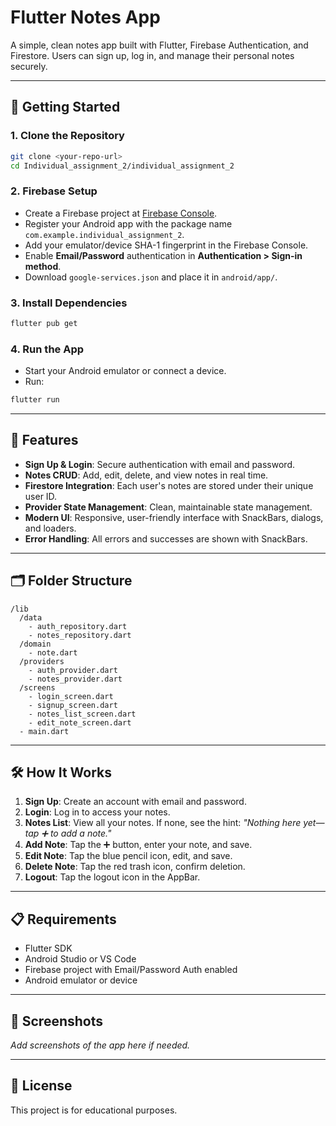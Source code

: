 # Flutter Notes App

A simple, clean notes app built with Flutter, Firebase Authentication, and Firestore. Users can sign up, log in, and manage their personal notes securely.

---

## 🚀 Getting Started

### 1. **Clone the Repository**
```sh
git clone <your-repo-url>
cd Individual_assignment_2/individual_assignment_2
```

### 2. **Firebase Setup**
- Create a Firebase project at [Firebase Console](https://console.firebase.google.com/).
- Register your Android app with the package name `com.example.individual_assignment_2`.
- Add your emulator/device SHA-1 fingerprint in the Firebase Console.
- Enable **Email/Password** authentication in **Authentication > Sign-in method**.
- Download `google-services.json` and place it in `android/app/`.

### 3. **Install Dependencies**
```sh
flutter pub get
```

### 4. **Run the App**
- Start your Android emulator or connect a device.
- Run:
```sh
flutter run
```

---

## 📝 Features
- **Sign Up & Login**: Secure authentication with email and password.
- **Notes CRUD**: Add, edit, delete, and view notes in real time.
- **Firestore Integration**: Each user's notes are stored under their unique user ID.
- **Provider State Management**: Clean, maintainable state management.
- **Modern UI**: Responsive, user-friendly interface with SnackBars, dialogs, and loaders.
- **Error Handling**: All errors and successes are shown with SnackBars.

---

## 🗂️ Folder Structure
```
/lib
  /data
    - auth_repository.dart
    - notes_repository.dart
  /domain
    - note.dart
  /providers
    - auth_provider.dart
    - notes_provider.dart
  /screens
    - login_screen.dart
    - signup_screen.dart
    - notes_list_screen.dart
    - edit_note_screen.dart
  - main.dart
```

---

## 🛠️ How It Works
1. **Sign Up**: Create an account with email and password.
2. **Login**: Log in to access your notes.
3. **Notes List**: View all your notes. If none, see the hint: _"Nothing here yet—tap ➕ to add a note."_
4. **Add Note**: Tap the ➕ button, enter your note, and save.
5. **Edit Note**: Tap the blue pencil icon, edit, and save.
6. **Delete Note**: Tap the red trash icon, confirm deletion.
7. **Logout**: Tap the logout icon in the AppBar.

---

## 📋 Requirements
- Flutter SDK
- Android Studio or VS Code
- Firebase project with Email/Password Auth enabled
- Android emulator or device

---

## 📸 Screenshots
_Add screenshots of the app here if needed._

---

## 📖 License
This project is for educational purposes.
